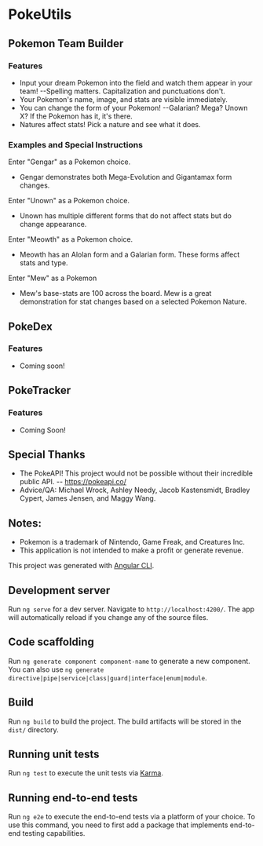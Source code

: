 # PokeUtils

## Pokemon Team Builder
### Features
- Input your dream Pokemon into the field and watch them appear in your team! --Spelling matters. Capitalization and punctuations don't.
- Your Pokemon's name, image, and stats are visible immediately.
- You can change the form of your Pokemon! --Galarian? Mega? Unown X? If the Pokemon has it, it's there.
- Natures affect stats! Pick a nature and see what it does.

### Examples and Special Instructions
Enter "Gengar" as a Pokemon choice.
- Gengar demonstrates both Mega-Evolution and Gigantamax form changes.

Enter "Unown" as a Pokemon choice.
- Unown has multiple different forms that do not affect stats but do change appearance.

Enter "Meowth" as a Pokemon choice.
- Meowth has an Alolan form and a Galarian form. These forms affect stats and type.

Enter "Mew" as a Pokemon
- Mew's base-stats are 100 across the board. Mew is a great demonstration for stat changes based on a selected Pokemon Nature.

## PokeDex
### Features
- Coming soon!

## PokeTracker
### Features
- Coming Soon!

## Special Thanks
- The PokeAPI! This project would not be possible without their incredible public API.
-- https://pokeapi.co/
- Advice/QA: Michael Wrock, Ashley Needy, Jacob Kastensmidt, Bradley Cypert, James Jensen, and Maggy Wang.

## Notes:
- Pokemon is a trademark of Nintendo, Game Freak, and Creatures Inc.
- This application is not intended to make a profit or generate revenue. 

This project was generated with [Angular CLI](https://github.com/angular/angular-cli).

## Development server
Run `ng serve` for a dev server. Navigate to `http://localhost:4200/`. The app will automatically reload if you change any of the source files.

## Code scaffolding
Run `ng generate component component-name` to generate a new component. You can also use `ng generate directive|pipe|service|class|guard|interface|enum|module`.

## Build
Run `ng build` to build the project. The build artifacts will be stored in the `dist/` directory.

## Running unit tests
Run `ng test` to execute the unit tests via [Karma](https://karma-runner.github.io).

## Running end-to-end tests
Run `ng e2e` to execute the end-to-end tests via a platform of your choice. To use this command, you need to first add a package that implements end-to-end testing capabilities.